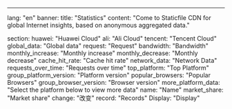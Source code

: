 ---
lang: "en"
banner:
  title: "Statistics"
  content: "Come to Staticfile CDN for global Internet insights, based on anonymous aggregated data."

section:
  huawei: "Huawei Cloud"
  ali: "Ali Cloud"
  tencent: "Tencent Cloud"
  global_data: "Global data"
  request: "Request"
  bandwidth: "Bandwidth"
  monthly_increase: "Monthly increase"
  monthly_decrease: "Monthly decrease"
  cache_hit_rate: "Cache hit rate"
  network_data: "Network Data"
  requests_over_time: "Requests over time"
  top_platform: "Top Platform"
  group_platform_version: "Platform version"
  popular_browsers: "Popular Browsers"
  group_browser_version: "Browser version"
  more_platform_data: "Select the platform below to view more data"
  name: "Name"
  market_share: "Market share"
  change: "改变"
  record: "Records"
  Display: "Display"
  

